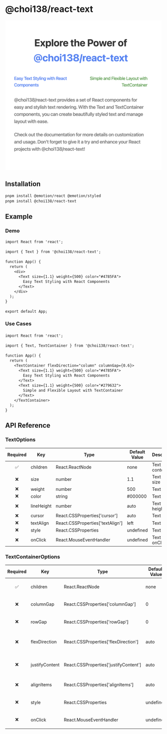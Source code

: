 # @choi138/react-text

![alt text](./docs/description.png)

## Installation

```sh
pnpm install @emotion/react @emotion/styled
pnpm install @choi138/react-text
```

## Example

### Demo

```tsx
import React from 'react';

import { Text } from '@choi138/react-text';

function App() {
  return (
    <div>
      <Text size={1.1} weight={500} color="#4785FA">
        Easy Text Styling with React Components
      </Text>
    </div>
  );
}

export default App;
```

### Use Cases

####

```tsx
import React from 'react';

import { Text, TextContainer } from '@choi138/react-text';

function App() {
  return (
    <TextContainer flexDirection="column" columnGap={0.6}>
      <Text size={1.1} weight={500} color="#4785FA">
        Easy Text Styling with React Components
      </Text>
      <Text size={1.1} weight={500} color="#279632">
        Simple and Flexible Layout with TextContainer
      </Text>
    </TextContainer>
  );
}
```

## API Reference

### TextOptions

| Required | Key        | Type                                          | Default Value | Description      |
| :------: | ---------- | --------------------------------------------- | ------------- | ---------------- |
|    ✅    | children   | React.ReactNode                               | none          | Text content     |
|    ❌    | size       | number                                        | 1.1           | Text rem size    |
|    ❌    | weight     | number                                        | 500           | Text weight      |
|    ❌    | color      | string                                        | #000000       | Text color       |
|    ❌    | lineHeight | number                                        | auto          | Text line height |
|    ❌    | cursor     | React.CSSProperties['cursor']                 | auto          | Text cursor      |
|    ❌    | textAlign  | React.CSSProperties['textAlign']              | left          | Text align       |
|    ❌    | style      | React.CSSProperties                           | undefined     | Text style       |
|    ❌    | onClick    | React.MouseEventHandler<HTMLParagraphElement> | undefined     | Text onClick     |

### TextContainerOptions

| Required | Key            | Type                                          | Default Value | Description                    |
| :------: | -------------- | --------------------------------------------- | ------------- | ------------------------------ |
|    ✅    | children       | React.ReactNode                               | none          | Text Container content         |
|    ❌    | columnGap      | React.CSSProperties['columnGap']              | 0             | Text Container column gap      |
|    ❌    | rowGap         | React.CSSProperties['rowGap']                 | 0             | Text Container row gap         |
|    ❌    | flexDirection  | React.CSSProperties['flexDirection']          | auto          | Text Container flex direction  |
|    ❌    | justifyContent | React.CSSProperties['justifyContent']         | auto          | Text Container justify content |
|    ❌    | alignItems     | React.CSSProperties['alignItems']             | auto          | Text Container align items     |
|    ❌    | style          | React.CSSProperties                           | undefined     | Text Container style           |
|    ❌    | onClick        | React.MouseEventHandler<HTMLParagraphElement> | undefined     | Text Container onClick         |
